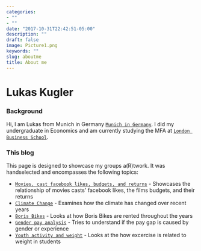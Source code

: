 ```yaml
---
categories:
- ""
- ""
date: "2017-10-31T22:42:51-05:00"
description: ""
draft: false
image: Picture1.png
keywords: ""
slug: aboutme
title: About me
---
```


# Lukas Kugler

### Background

Hi, I am Lukas from Munich in Germany [`Munich in Germany`](https://www.google.com/maps/place/Munich,+Germany/data=!4m2!3m1!1s0x479e75f9a38c5fd9:0x10cb84a7db1987d?sa=X&ved=2ahUKEwjLrYml3tvzAhX6A2MBHaNpBgcQ8gF6BAhHEAE). I did my undergraduate in Economics and am currently studying the MFA at [`London Business School`](https://www.london.edu).

### This blog

This page is designed to showcase my groups a(R)twork. It was handselected and encompasses the following topics:
* [`Movies, cast facebook likes, budgets, and returns`](https://lukas-lbs.netlify.app/blogs/movies/) - Showcases the relationship of movies casts' facebook likes, the films budgets, and their returns
* [`Climate Change`](https://lukas-lbs.netlify.app/blogs/climate/) - Examines how the climate has changed over recent years
* [`Boris Bikes`](https://lukas-lbs.netlify.app/blogs/bike/) - Looks at how Boris Bikes are rented throughout the years
* [`Gender pay analysis`](https://lukas-lbs.netlify.app/blogs/gender/) - Tries to understand if the pay gap is caused by gender or experience
* [`Youth activity and weight`](https://lukas-lbs.netlify.app/blogs/youth/) - Looks at the how excercise is related to weight in students


